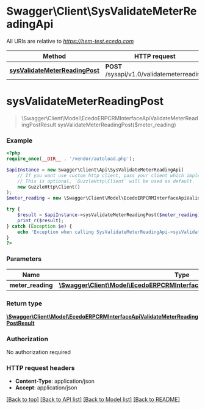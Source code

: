 # Swagger\Client\SysValidateMeterReadingApi

All URIs are relative to *https://hem-test.ecedo.com*

Method | HTTP request | Description
------------- | ------------- | -------------
[**sysValidateMeterReadingPost**](SysValidateMeterReadingApi.md#sysValidateMeterReadingPost) | **POST** /sysapi/v1.0/validatemeterreading | 


# **sysValidateMeterReadingPost**
> \Swagger\Client\Model\EcedoERPCRMInterfaceApiValidateMeterReadingPostResult sysValidateMeterReadingPost($meter_reading)



### Example
```php
<?php
require_once(__DIR__ . '/vendor/autoload.php');

$apiInstance = new Swagger\Client\Api\SysValidateMeterReadingApi(
    // If you want use custom http client, pass your client which implements `GuzzleHttp\ClientInterface`.
    // This is optional, `GuzzleHttp\Client` will be used as default.
    new GuzzleHttp\Client()
);
$meter_reading = new \Swagger\Client\Model\EcedoERPCRMInterfaceApiValidateMeterReadingPostData(); // \Swagger\Client\Model\EcedoERPCRMInterfaceApiValidateMeterReadingPostData | 

try {
    $result = $apiInstance->sysValidateMeterReadingPost($meter_reading);
    print_r($result);
} catch (Exception $e) {
    echo 'Exception when calling SysValidateMeterReadingApi->sysValidateMeterReadingPost: ', $e->getMessage(), PHP_EOL;
}
?>
```

### Parameters

Name | Type | Description  | Notes
------------- | ------------- | ------------- | -------------
 **meter_reading** | [**\Swagger\Client\Model\EcedoERPCRMInterfaceApiValidateMeterReadingPostData**](../Model/EcedoERPCRMInterfaceApiValidateMeterReadingPostData.md)|  |

### Return type

[**\Swagger\Client\Model\EcedoERPCRMInterfaceApiValidateMeterReadingPostResult**](../Model/EcedoERPCRMInterfaceApiValidateMeterReadingPostResult.md)

### Authorization

No authorization required

### HTTP request headers

 - **Content-Type**: application/json
 - **Accept**: application/json

[[Back to top]](#) [[Back to API list]](../../README.md#documentation-for-api-endpoints) [[Back to Model list]](../../README.md#documentation-for-models) [[Back to README]](../../README.md)

